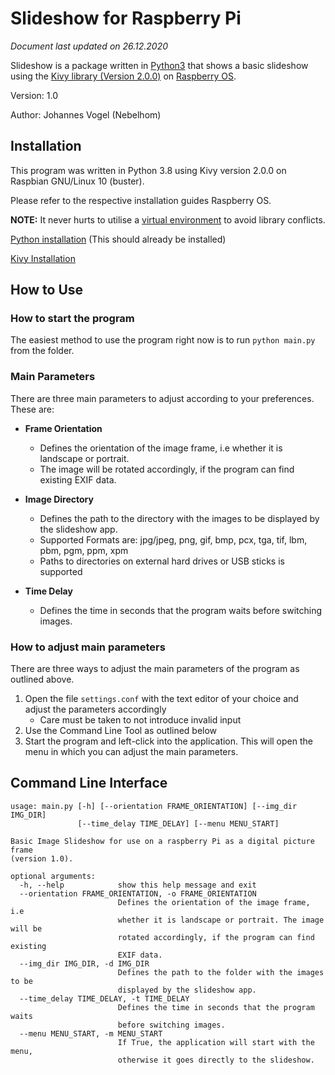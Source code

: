 # Slideshow for Raspberry Pi
*Document last updated on 26.12.2020*

Slideshow is a package written in [Python3](https://www.python.org/) that shows
a basic slideshow using the [Kivy library (Version 2.0.0)](https://www.kivy.org)
on [Raspberry OS](https://www.raspberrypi.org/software/).

Version: 1.0

Author: Johannes Vogel (Nebelhom)

## Installation

This program was written in Python 3.8 using Kivy version 2.0.0 on Raspbian GNU/Linux 10 (buster).

Please refer to the respective installation guides Raspberry OS.

**NOTE:** It never hurts to utilise a [virtual environment](https://virtualenv.pypa.io/en/latest/)
to avoid library conflicts.

[Python installation](https://www.python.org/downloads/) (This should already be installed)

[Kivy Installation](https://kivy.org/doc/stable/installation/installation-rpi.html)

## How to Use

### How to start the program
The easiest method to use the program right now is to run `python main.py` from
the folder. 

### Main Parameters
There are three main parameters to adjust according to your preferences. These are:

* **Frame Orientation**
    * Defines the orientation of the image frame, i.e whether it is landscape or portrait.
    * The image will be rotated accordingly, if the program can find existing EXIF data.

* **Image Directory**
    * Defines the path to the directory with the images to be displayed by the slideshow app.
    * Supported Formats are: jpg/jpeg, png, gif, bmp, pcx, tga, tif, lbm, pbm, pgm, ppm, xpm
    * Paths to directories on external hard drives or USB sticks is supported

* **Time Delay**
    * Defines the time in seconds that the program waits before switching images.

### How to adjust main parameters
There are three ways to adjust the main parameters of the program as outlined above.

1. Open the file `settings.conf` with the text editor of your choice and adjust the parameters accordingly
    * Care must be taken to not introduce invalid input
1. Use the Command Line Tool as outlined below
1. Start the program and left-click into the application. This will open the menu in which you can adjust the main parameters.

## Command Line Interface
```
usage: main.py [-h] [--orientation FRAME_ORIENTATION] [--img_dir IMG_DIR]
               [--time_delay TIME_DELAY] [--menu MENU_START]

Basic Image Slideshow for use on a raspberry Pi as a digital picture frame
(version 1.0).

optional arguments:
  -h, --help            show this help message and exit
  --orientation FRAME_ORIENTATION, -o FRAME_ORIENTATION
                        Defines the orientation of the image frame, i.e
                        whether it is landscape or portrait. The image will be
                        rotated accordingly, if the program can find existing
                        EXIF data.
  --img_dir IMG_DIR, -d IMG_DIR
                        Defines the path to the folder with the images to be
                        displayed by the slideshow app.
  --time_delay TIME_DELAY, -t TIME_DELAY
                        Defines the time in seconds that the program waits
                        before switching images.
  --menu MENU_START, -m MENU_START
                        If True, the application will start with the menu,
                        otherwise it goes directly to the slideshow.
```
